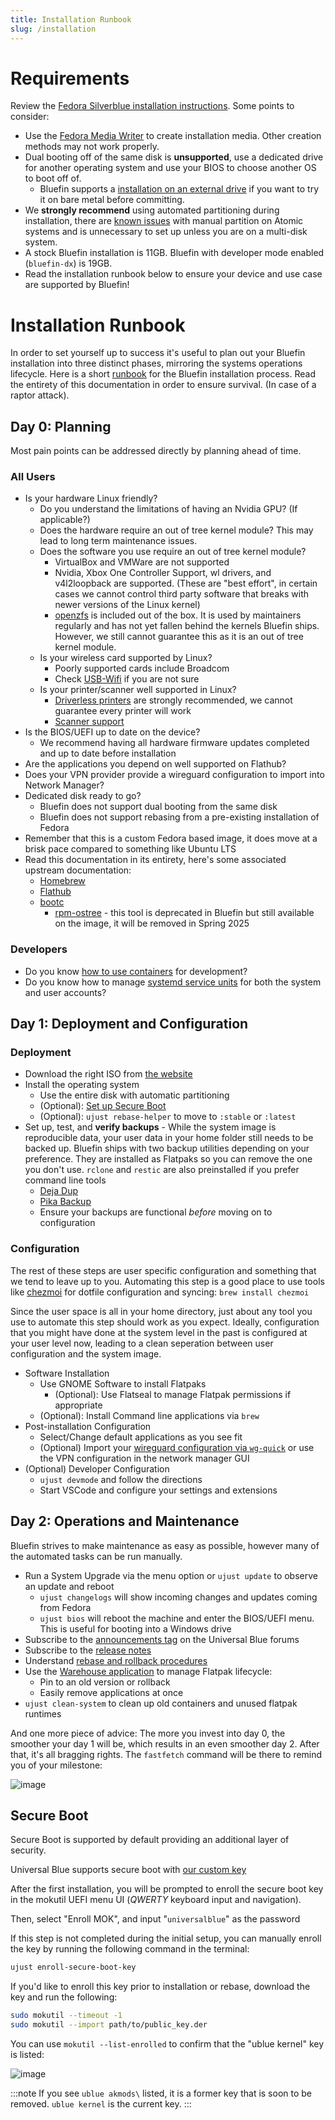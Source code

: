 ```yaml
---
title: Installation Runbook
slug: /installation
---
```



# Requirements

Review the [Fedora Silverblue installation instructions](https://docs.fedoraproject.org/en-US/fedora-silverblue/installation/). Some points to consider:

- Use the [Fedora Media Writer](https://flathub.org/apps/org.fedoraproject.MediaWriter) to create installation media. Other creation methods may not work properly.
- Dual booting off of the same disk is **unsupported**, use a dedicated drive for another operating system and use your BIOS to choose another OS to boot off of.
  - Bluefin supports a [installation on an external drive](/tips/#bluefin-to-go-using-an-external-drive) if you want to try it on bare metal before committing.
- We **strongly recommend** using automated partitioning during installation, there are [known issues](https://docs.fedoraproject.org/en-US/fedora-silverblue/installation/) with manual partition on Atomic systems and is unnecessary to set up unless you are on a multi-disk system.
- A stock Bluefin installation is 11GB. Bluefin with developer mode enabled (`bluefin-dx`) is 19GB.
- Read the installation runbook below to ensure your device and use case are supported by Bluefin!

# Installation Runbook

In order to set yourself up to success it's useful to plan out your Bluefin installation into three distinct phases, mirroring the systems operations lifecycle. Here is a short [runbook](https://www.pagerduty.com/resources/learn/what-is-a-runbook/) for the Bluefin installation process. Read the entirety of this documentation in order to ensure survival. (In case of a raptor attack).

## Day 0: Planning

Most pain points can be addressed directly by planning ahead of time.

### All Users

- Is your hardware Linux friendly?
  - Do you understand the limitations of having an Nvidia GPU? (If applicable?)
  - Does the hardware require an out of tree kernel module? This may lead to long term maintenance issues.
  - Does the software you use require an out of tree kernel module?
    - VirtualBox and VMWare are not supported
    - Nvidia, Xbox One Controller Support, wl drivers, and v4l2loopback are supported. (These are "best effort", in certain cases we cannot control third party software that breaks with newer versions of the Linux kernel)
    - [openzfs](https://github.com/openzfs/zfs) is included out of the box. It is used by maintainers regularly and has not yet fallen behind the kernels Bluefin ships. However, we still cannot guarantee this as it is an out of tree kernel module.
  - Is your wireless card supported by Linux?
    - Poorly supported cards include Broadcom
    - Check [USB-Wifi](https://github.com/morrownr/USB-WiFi) if you are not sure
  - Is your printer/scanner well supported in Linux?
    - [Driverless printers](https://openprinting.github.io/printers/) are strongly recommended, we cannot guarantee every printer will work
    - [Scanner support](http://www.sane-project.org/sane-mfgs.html)
- Is the BIOS/UEFI up to date on the device?
    - We recommend having all hardware firmware updates completed and up to date before installation
- Are the applications you depend on well supported on Flathub?
- Does your VPN provider provide a wireguard configuration to import into Network Manager?
- Dedicated disk ready to go?
  - Bluefin does not support dual booting from the same disk
  - Bluefin does not support rebasing from a pre-existing installation of Fedora
- Remember that this is a custom Fedora based image, it does move at a brisk pace compared to something like Ubuntu LTS
- Read this documentation in its entirety, here's some associated upstream documentation:
  - [Homebrew](https://docs.brew.sh/)
  - [Flathub](https://docs.flathub.org/)
  - [bootc](https://bootc-dev.github.io/bootc/)
    - [rpm-ostree](https://coreos.github.io/rpm-ostree/) - this tool is deprecated in Bluefin but still available on the image, it will be removed in Spring 2025

### Developers

- Do you know [how to use containers](https://docker-curriculum.com/#introduction) for development?
- Do you know how to manage [systemd service units](https://systemd.io/) for both the system and user accounts?

## Day 1: Deployment and Configuration

### Deployment

- Download the right ISO from [the website](https://projectbluefin.io/#scene-picker)
- Install the operating system
  - Use the entire disk with automatic partitioning
  - (Optional): [Set up Secure Boot](/introduction.md#secure-boot)
  - (Optional): `ujust rebase-helper` to move to `:stable` or `:latest`
- Set up, test, and **verify backups** - While the system image is reproducible data, your user data in your home folder still needs to be backed up. Bluefin ships with two backup utilities depending on your preference. They are installed as Flatpaks so you can remove the one you don't use. `rclone` and `restic` are also preinstalled if you prefer command line tools
  - [Deja Dup](https://apps.gnome.org/DejaDup/)
  - [Pika Backup](https://apps.gnome.org/PikaBackup/)
  - Ensure your backups are functional _before_ moving on to configuration

### Configuration

The rest of these steps are user specific configuration and something that we tend to leave up to you. Automating this step is a good place to use tools like [chezmoi](https://www.chezmoi.io/) for dotfile configuration and syncing: `brew install chezmoi`

Since the user space is all in your home directory, just about any tool you use to automate this step should work as you expect. Ideally, configuration that you might have done at the system level in the past is configured at your user level now, leading to a clean seperation between user configuration and the system image.

- Software Installation
  - Use GNOME Software to install Flatpaks
    - (Optional): Use Flatseal to manage Flatpak permissions if appropriate
  - (Optional): Install Command line applications via `brew`
- Post-installation Configuration
  - Select/Change default applications as you see fit
  - (Optional) Import your [wireguard configuration via `wg-quick`](https://blogs.gnome.org/thaller/2019/03/15/wireguard-in-networkmanager/) or use the VPN configuration in the network manager GUI
- (Optional) Developer Configuration
  - `ujust devmode` and follow the directions
  - Start VSCode and configure your settings and extensions

## Day 2: Operations and Maintenance

Bluefin strives to make maintenance as easy as possible, however many of the automated tasks can be run manually.

- Run a System Upgrade via the menu option or `ujust update` to observe an update and reboot
  - `ujust changelogs` will show incoming changes and updates coming from Fedora
  - `ujust bios` will reboot the machine and enter the BIOS/UEFI menu. This is useful for booting into a Windows drive
- Subscribe to the [announcements tag](https://universal-blue.discourse.group/tag/announcements) on the Universal Blue forums
- Subscribe to the [release notes](https://github.com/ublue-os/bluefin/releases)
- Understand [rebase and rollback procedures](/administration.md#switching-between-streams)
- Use the [Warehouse application](https://github.com/flattool/warehouse) to manage Flatpak lifecycle:
  - Pin to an old version or rollback
  - Easily remove applications at once
- `ujust clean-system` to clean up old containers and unused flatpak runtimes

And one more piece of advice: The more you invest into day 0, the smoother your day 1 will be, which results in an even smoother day 2. After that, it's all bragging rights. The `fastfetch` command will be there to remind you of your milestone:

![image](https://github.com/user-attachments/assets/e1b77128-6aaf-4a95-a9fc-cb1409a176fc)

## Secure Boot

Secure Boot is supported by default providing an additional layer of security.

Universal Blue supports secure boot with [our custom key](https://github.com/ublue-os/akmods/raw/main/certs/public_key.der)

After the first installation, you will be prompted to enroll the secure boot key in the mokutil UEFI menu UI (_QWERTY_ keyboard input and navigation).

Then, select "Enroll MOK", and input "`universalblue`" as the password

If this step is not completed during the initial setup, you can manually enroll the key by running the following command in the terminal:

```sh
ujust enroll-secure-boot-key
```

If you'd like to enroll this key prior to installation or rebase, download the key and run the following:

```sh
sudo mokutil --timeout -1
sudo mokutil --import path/to/public_key.der
```

You can use `mokutil --list-enrolled` to confirm that the "ublue kernel" key is listed:

![image](https://github.com/user-attachments/assets/259a9bb2-2198-4744-924d-df457e26c7f4)

:::note
If you see `ublue akmods\` listed, it is a former key that is soon to be removed. `ublue kernel` is the current key.
:::
